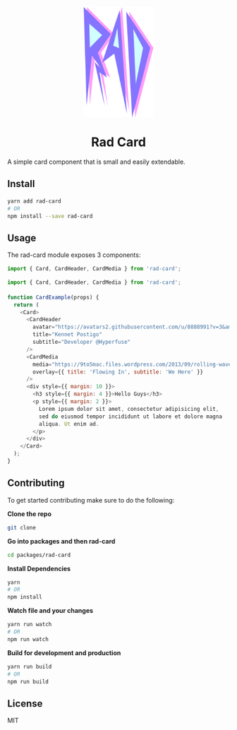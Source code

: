 <p align="center">
  <img align="center" src="./../../assets/RAD.png" height="250"/>
</p>
<h1 align="center">Rad Card</h1>

A simple card component that is small and easily extendable.

## Install
```bash
yarn add rad-card
# OR
npm install --save rad-card
```

## Usage
The rad-card module exposes 3 components:
```js
import { Card, CardHeader, CardMedia } from 'rad-card';
```
```js
import { Card, CardHeader, CardMedia } from 'rad-card';

function CardExample(props) {
  return (
    <Card>
      <CardHeader
        avatar="https://avatars2.githubusercontent.com/u/8888991?v=3&amp;s=400"
        title="Kennet Postigo"
        subtitle="Developer @Hyperfuse"
      />
      <CardMedia
        media="https://9to5mac.files.wordpress.com/2013/09/rolling-waves.jpg"
        overlay={{ title: 'Flowing In', subtitle: 'We Here' }}
      />
      <div style={{ margin: 10 }}>
        <h3 style={{ margin: 4 }}>Hello Guys</h3>
        <p style={{ margin: 2 }}>
          Lorem ipsum dolor sit amet, consectetur adipisicing elit,
          sed do eiusmod tempor incididunt ut labore et dolore magna
          aliqua. Ut enim ad.
        </p>
      </div>
    </Card>
  );
}
```
## Contributing
To get started contributing make sure to do the following:

__Clone the repo__
```bash
git clone
```

__Go into packages and then rad-card__
```bash
cd packages/rad-card
```

__Install Dependencies__
```bash
yarn
# OR
npm install
```

__Watch file and your changes__
```bash
yarn run watch
# OR
npm run watch
```

__Build for development and production__
```bash
yarn run build
# OR
npm run build
```

## License
MIT

